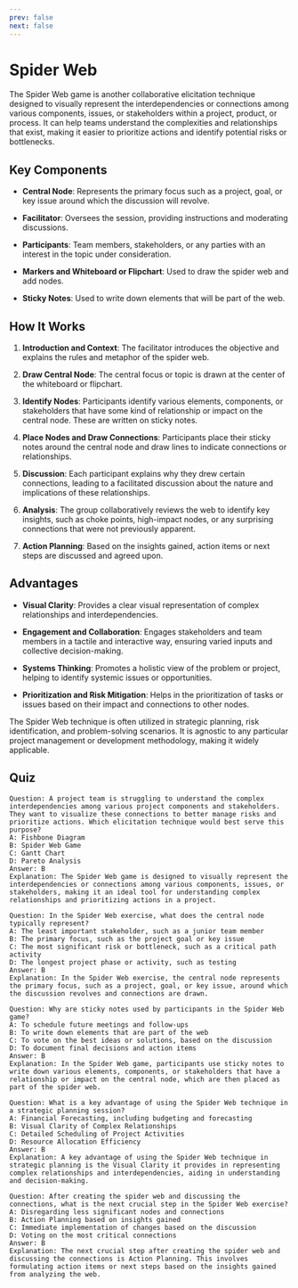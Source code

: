 ```yaml
---
prev: false
next: false
---
```


# Spider Web

The Spider Web game is another collaborative elicitation technique designed to visually represent the interdependencies or connections among various components, issues, or stakeholders within a project, product, or process. It can help teams understand the complexities and relationships that exist, making it easier to prioritize actions and identify potential risks or bottlenecks.

## Key Components

- **Central Node**: Represents the primary focus such as a project, goal, or key issue around which the discussion will revolve.
- **Facilitator**: Oversees the session, providing instructions and moderating discussions.

- **Participants**: Team members, stakeholders, or any parties with an interest in the topic under consideration.

- **Markers and Whiteboard or Flipchart**: Used to draw the spider web and add nodes.

- **Sticky Notes**: Used to write down elements that will be part of the web.

## How It Works

1. **Introduction and Context**: The facilitator introduces the objective and explains the rules and metaphor of the spider web.

2. **Draw Central Node**: The central focus or topic is drawn at the center of the whiteboard or flipchart.

3. **Identify Nodes**: Participants identify various elements, components, or stakeholders that have some kind of relationship or impact on the central node. These are written on sticky notes.

4. **Place Nodes and Draw Connections**: Participants place their sticky notes around the central node and draw lines to indicate connections or relationships.

5. **Discussion**: Each participant explains why they drew certain connections, leading to a facilitated discussion about the nature and implications of these relationships.

6. **Analysis**: The group collaboratively reviews the web to identify key insights, such as choke points, high-impact nodes, or any surprising connections that were not previously apparent.

7. **Action Planning**: Based on the insights gained, action items or next steps are discussed and agreed upon.

## Advantages

- **Visual Clarity**: Provides a clear visual representation of complex relationships and interdependencies.
- **Engagement and Collaboration**: Engages stakeholders and team members in a tactile and interactive way, ensuring varied inputs and collective decision-making.

- **Systems Thinking**: Promotes a holistic view of the problem or project, helping to identify systemic issues or opportunities.

- **Prioritization and Risk Mitigation**: Helps in the prioritization of tasks or issues based on their impact and connections to other nodes.

The Spider Web technique is often utilized in strategic planning, risk identification, and problem-solving scenarios. It is agnostic to any particular project management or development methodology, making it widely applicable.

## Quiz

```quiz
Question: A project team is struggling to understand the complex interdependencies among various project components and stakeholders. They want to visualize these connections to better manage risks and prioritize actions. Which elicitation technique would best serve this purpose?
A: Fishbone Diagram
B: Spider Web Game
C: Gantt Chart
D: Pareto Analysis
Answer: B
Explanation: The Spider Web game is designed to visually represent the interdependencies or connections among various components, issues, or stakeholders, making it an ideal tool for understanding complex relationships and prioritizing actions in a project.

Question: In the Spider Web exercise, what does the central node typically represent?
A: The least important stakeholder, such as a junior team member
B: The primary focus, such as the project goal or key issue
C: The most significant risk or bottleneck, such as a critical path activity
D: The longest project phase or activity, such as testing
Answer: B
Explanation: In the Spider Web exercise, the central node represents the primary focus, such as a project, goal, or key issue, around which the discussion revolves and connections are drawn.

Question: Why are sticky notes used by participants in the Spider Web game?
A: To schedule future meetings and follow-ups
B: To write down elements that are part of the web
C: To vote on the best ideas or solutions, based on the discussion
D: To document final decisions and action items
Answer: B
Explanation: In the Spider Web game, participants use sticky notes to write down various elements, components, or stakeholders that have a relationship or impact on the central node, which are then placed as part of the spider web.

Question: What is a key advantage of using the Spider Web technique in a strategic planning session?
A: Financial Forecasting, including budgeting and forecasting
B: Visual Clarity of Complex Relationships
C: Detailed Scheduling of Project Activities
D: Resource Allocation Efficiency
Answer: B
Explanation: A key advantage of using the Spider Web technique in strategic planning is the Visual Clarity it provides in representing complex relationships and interdependencies, aiding in understanding and decision-making.

Question: After creating the spider web and discussing the connections, what is the next crucial step in the Spider Web exercise?
A: Disregarding less significant nodes and connections
B: Action Planning based on insights gained
C: Immediate implementation of changes based on the discussion
D: Voting on the most critical connections
Answer: B
Explanation: The next crucial step after creating the spider web and discussing the connections is Action Planning. This involves formulating action items or next steps based on the insights gained from analyzing the web.
```
